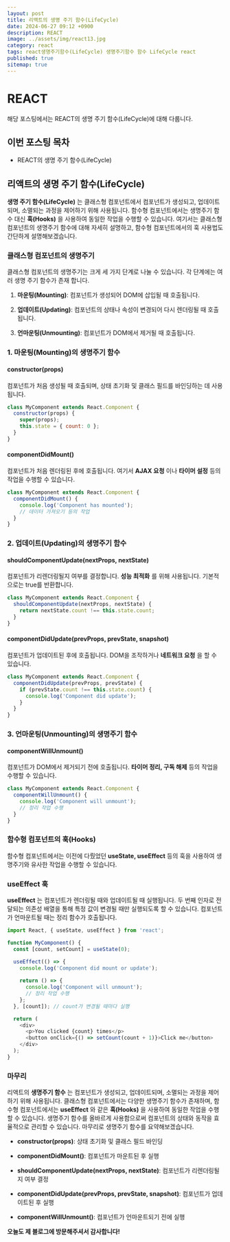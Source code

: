 ```yaml
---
layout: post
title: 리액트의 생명 주기 함수(LifeCycle)
date: 2024-06-27 09:12 +0900
description: REACT
image: ../assets/img/react13.jpg
category: react
tags: react생명주기함수(LifeCycle) 생명주기함수 함수 LifeCycle react
published: true
sitemap: true
---
```


# REACT
해당 포스팅에서는 REACT의 생명 주기 함수(LifeCycle)에 대해 다룹니다.  <br />


## __이번 포스팅 목차__
* REACT의 생명 주기 함수(LifeCycle) <br/>

## __리액트의 생명 주기 함수(LifeCycle)__<br/>
__생명 주기 함수(LifeCycle)__ 는 클래스형 컴포넌트에서 컴포넌트가 생성되고, 업데이트되며, 소멸되는 과정을 제어하기 위해 사용됩니다. 함수형 컴포넌트에서는 생명주기 함수 대신 __훅(Hooks)__ 을 사용하여 동일한 작업을 수행할 수 있습니다. 여기서는 클래스형 컴포넌트의 생명주기 함수에 대해 자세히 설명하고, 함수형 컴포넌트에서의 훅 사용법도 간단하게 설명해보겠습니다.

### __클래스형 컴포넌트의 생명주기__
클래스형 컴포넌트의 생명주기는 크게 세 가지 단계로 나눌 수 있습니다. 각 단계에는 여러 생명 주기 함수가 존재 합니다.

1. __마운팅(Mounting)__: 컴포넌트가 생성되어 DOM에 삽입될 때 호출됩니다.

2. __업데이트(Updating)__: 컴포넌트의 상태나 속성이 변경되어 다시 렌더링될 때 호출됩니다.

3. __언마운팅(Unmounting)__: 컴포넌트가 DOM에서 제거될 때 호출됩니다.

### __1. 마운팅(Mounting)의 생명주기 함수__

#### __constructor(props)__
컴포넌트가 처음 생성될 때 호출되며, 상태 초기화 및 클래스 필드를 바인딩하는 데 사용됩니다.

```javascript
class MyComponent extends React.Component {
  constructor(props) {
    super(props);
    this.state = { count: 0 };
  }
}
```

#### __componentDidMount()__
컴포넌트가 처음 렌더링된 후에 호출됩니다. 여기서 __AJAX 요청__ 이나 __타이머 설정__ 등의 작업을 수행할 수 있습니다.

```javascript
class MyComponent extends React.Component {
  componentDidMount() {
    console.log('Component has mounted');
    // 데이터 가져오기 등의 작업
  }
}
```

### __2. 업데이트(Updating)의 생명주기 함수__

#### __shouldComponentUpdate(nextProps, nextState)__
컴포넌트가 리렌더링될지 여부를 결정합니다. __성능 최적화__ 를 위해 사용됩니다. 기본적으로는 true를 반환합니다.

```javascript
class MyComponent extends React.Component {
  shouldComponentUpdate(nextProps, nextState) {
    return nextState.count !== this.state.count;
  }
}
```

#### __componentDidUpdate(prevProps, prevState, snapshot)__
컴포넌트가 업데이트된 후에 호출됩니다. DOM을 조작하거나 __네트워크 요청__ 을 할 수 있습니다.

```javascript
class MyComponent extends React.Component {
  componentDidUpdate(prevProps, prevState) {
    if (prevState.count !== this.state.count) {
      console.log('Component did update');
    }
  }
}
```

### __3. 언마운팅(Unmounting)의 생명주기 함수__

#### __componentWillUnmount()__
컴포넌트가 DOM에서 제거되기 전에 호출됩니다. __타이머 정리, 구독 해제__ 등의 작업을 수행할 수 있습니다.

```javascript
class MyComponent extends React.Component {
  componentWillUnmount() {
    console.log('Component will unmount');
    // 정리 작업 수행
  }
}
```

### __함수형 컴포넌트의 훅(Hooks)__
함수형 컴포넌트에서는 이전에 다뤘었던 __useState, useEffect__ 등의 훅을 사용하여 생명주기와 유사한 작업을 수행할 수 있습니다.

### __useEffect 훅__
__useEffect__ 는 컴포넌트가 렌더링될 때와 업데이트될 때 실행됩니다. 두 번째 인자로 전달되는 의존성 배열을 통해 특정 값이 변경될 때만 실행되도록 할 수 있습니다. 컴포넌트가 언마운트될 때는 정리 함수가 호출됩니다.

```javascript
import React, { useState, useEffect } from 'react';

function MyComponent() {
  const [count, setCount] = useState(0);

  useEffect(() => {
    console.log('Component did mount or update');
    
    return () => {
      console.log('Component will unmount');
      // 정리 작업 수행
    };
  }, [count]); // count가 변경될 때마다 실행

  return (
    <div>
      <p>You clicked {count} times</p>
      <button onClick={() => setCount(count + 1)}>Click me</button>
    </div>
  );
}
```

### __마무리__
리액트의 __생명주기 함수__ 는 컴포넌트가 생성되고, 업데이트되며, 소멸되는 과정을 제어하기 위해 사용됩니다. 클래스형 컴포넌트에서는 다양한 생명주기 함수가 존재하며, 함수형 컴포넌트에서는 __useEffect__ 와 같은 __훅(Hooks)__ 을 사용하여 동일한 작업을 수행할 수 있습니다. 생명주기 함수를 올바르게 사용함으로써 컴포넌트의 상태와 동작을 효율적으로 관리할 수 있습니다. 마무리로 생명주기 함수를 요약해보겠습니다.

* __constructor(props)__: 상태 초기화 및 클래스 필드 바인딩

* __componentDidMount()__: 컴포넌트가 마운트된 후 실행

* __shouldComponentUpdate(nextProps, nextState)__: 컴포넌트가 리렌더링될지 여부 결정

* __componentDidUpdate(prevProps, prevState, snapshot)__: 컴포넌트가 업데이트된 후 실행

* __componentWillUnmount()__: 컴포넌트가 언마운트되기 전에 실행

__오늘도 제 블로그에 방문해주셔서 감사합니다!__